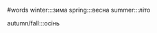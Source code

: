 #words 
winter:::зима
spring:::весна
summer:::літо
<!--SR:!2022-12-20,2,248-->
autumn/fall:::осінь
<!--SR:!2022-12-31,13,230-->